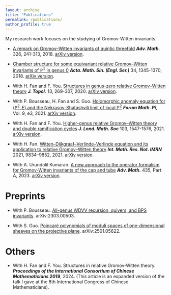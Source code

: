```yaml
---
layout: archive
title: "Publications"
permalink: /publications/
author_profile: true
---
```


My research work focuses on the studying of Gromov-Witten invariants. 

- [A remark on Gromov–Witten invariants of quintic threefold](https://doi.org/10.1016/j.aim.2017.12.016) ***Adv. Math.*** 326, 241-313, 2018. [arXiv version](https://arxiv.org/abs/1705.06402).

- [Chamber structure for some equivariant relative Gromov–Witten invariants of $\mathbb{P^1}$ in genus 0](https://doi.org/10.1007/s10114-018-7091-0) ***Acta. Math. Sin. (Engl. Ser.)*** 34, 1345-1370, 2018. [arXiv version](https://arxiv.org/abs/1705.06018).

- With H. Fan and F. You. [Structures in genus-zero relative Gromov–Witten theory](https://doi.org/10.1112/topo.12131)  ***J. Topol.*** 13, 269-307, 2020. [arXiv version](https://arxiv.org/abs/1810.06952).

- With P. Bousseau, H. Fan and S. Guo. [Holomorphic anomaly equation for $(\mathbb{P}^2,E)$ and the Nekrasov-Shatashvili limit of local $\mathbb{P}^2$](https://doi.org/10.1017/fmp.2021.3) ***Forum Math. Pi***, Vol. 9, e3, 2021.
[arXiv version](https://arxiv.org/abs/2001.05347). 

- With H. Fan and F. You. [Higher-genus relative Gromov–Witten theory and double ramification cycles](https://doi.org/10.1112/jlms.12417) ***J. Lond. Math. Soc*** 103, 1547-1576, 2021. [arXiv version](http://arxiv.org/abs/1907.07133).

- With H. Fan. [Witten–Dijkgraaf–Verlinde–Verlinde equation and its application to relative Gromov–Witten theory](https://doi.org/10.1093/imrn/rnz353) ***Int. Math. Res. Not. IMRN*** 2021, 9834–9852, 2021. [arXiv version](https://arxiv.org/abs/1902.05739).

- With A. Urundolil Kumaran. [A new approach to the operator formalism for Gromov-Witten invariants of the cap and tube](https://doi.org/10.1016/j.aim.2023.109357) ***Adv. Math.*** 435, Part A, 2023. [arXiv version](https://arxiv.org/abs/2112.09180).

Preprints
=========

- With P. Bousseau. [All-genus WDVV recursion, quivers, and BPS invariants](https://arxiv.org/pdf/2303.00503.pdf). arXiv:2303.00503.

- With S. Guo. [Poincaré polynomials of moduli spaces of one-dimensional sheaves on the projective plane](https://arxiv.org/pdf/2501.05622). arXiv:2501.05622.

Others
=========
- With H. Fan and F. You. Structures in relative Gromov-Witten theory. ***Proceedings of the International Consortium of Chinese Mathematicians 2019***, 2024. (This article is an expanded version of the talk I gave at the 8th International Congress of Chinese Mathematicians).



